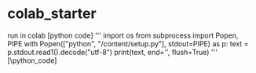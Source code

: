 # colab_starter
run in colab 
[python code]
'''
import os
from subprocess import Popen, PIPE
with Popen(["python", "/content/setup.py"], stdout=PIPE) as p:
    text = p.stdout.read1().decode("utf-8")
    print(text, end='', flush=True)
'''
[\python_code]
